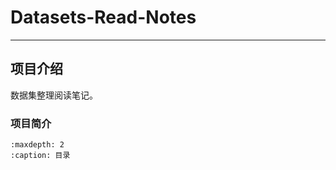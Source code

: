 # Datasets-Read-Notes

---

## 项目介绍

数据集整理阅读笔记。

### 项目简介

```{toctree}
:maxdepth: 2
:caption: 目录
```





